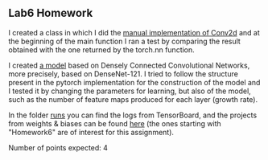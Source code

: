 ## Lab6 Homework

I created a class in which I did the [manual implementation of Conv2d](https://github.com/PopescuAndreiGeorge/Advanced-Topics-in-Neural-Networks-Template-2023/blob/main/Lab07/Solution/Lab6Homework/handmadeConv2d.py) and at the beginning of the main function I ran a test by comparing the result obtained with the one returned by the torch.nn function.

I created [a model](https://github.com/PopescuAndreiGeorge/Advanced-Topics-in-Neural-Networks-Template-2023/blob/main/Lab07/Solution/Lab6Homework/denseNetModel.py) based on Densely Connected Convolutional Networks, more precisely, based on DenseNet-121. I tried to follow the structure present in the pytorch implementation for the construction of the model and I tested it by changing the parameters for learning, but also of the model, such as the number of feature maps produced for each layer (growth rate).

In the folder [runs](https://github.com/PopescuAndreiGeorge/Advanced-Topics-in-Neural-Networks-Template-2023/tree/main/Lab07/Solution/Lab6Homework/runs) you can find the logs from TensorBoard, and the projects from weights & biases can be found [here](https://wandb.ai/advanced-topics-in-neural-networks/projects) (the ones starting with "Homework6" are of interest for this assignment).

Number of points expected: 4
